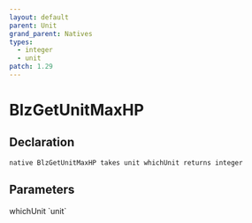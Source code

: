 ```yaml
---
layout: default
parent: Unit
grand_parent: Natives
types:
  - integer
  - unit
patch: 1.29
---
```


# BlzGetUnitMaxHP

## Declaration

```
native BlzGetUnitMaxHP takes unit whichUnit returns integer
```

## Parameters
<dl>
  <dt>whichUnit `unit`</dt>
  <dd></dd>
</dl>